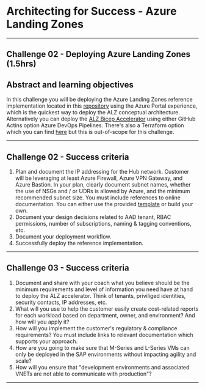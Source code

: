 # Architecting for Success - Azure Landing Zones

---

## Challenge 02 - Deploying Azure Landing Zones (1.5hrs)

## Abstract and learning objectives

In this challenge you will be deploying the Azure Landing Zones reference implementation located in this [repository](https://github.com/Azure/Enterprise-Scale) using the Azure Portal experience, which is the quickest way to deploy the ALZ conceptual architecture.
Alternatively you can deploy the [ALZ Bicep Accelerator](https://github.com/Azure/ALZ-Bicep/wiki/Accelerator) using either GitHub Actins option Azure DevOps Pipelines.
There's also a Terraform option which you can find [here](https://learn.microsoft.com/en-us/azure/cloud-adoption-framework/ready/landing-zone/deploy-landing-zones-with-terraform) but this is out-of-scope for this challenge.


---

## Challenge 02 - Success criteria

1. Plan and document the IP addressing for the Hub network. Customer will be leveraging at least Azure Firewall, Azure VPN Gateway, and Azure Bastion. In your plan, clearly document subnet names, whether the use of NSGs and / or UDRs is allowed by Azure, and the minimum recommended subnet size. You must include references to online documentation. You can either use the provided [template](/learning_path_modules/04_ALZ_Accelerator/sources/Azure%20Network%20Documentation%20Template.xlsx) or build your own.
2. Document your design decisions related to AAD tenant, RBAC permissions, number of subscriptions, naming & tagging conventions, etc.
3. Document your deployment workflow.
4. Successfully deploy the reference implementation.

---

## Challenge 03 - Success criteria

1. Document and share with your coach what you believe should be the minimum requirements and level of information you need have at hand to deploy the ALZ accelerator. Think of tenants, priviliged identities, security contacts, IP addresses, etc.
2. What will you use to help the customer easily create cost-related reports for each workload based on department, owner, and environment? And how will you apply it?
3. How will you implement the customer's regulatory & compliance requirements? You must include links to relevant documentation which supports your approach.
4. How are you going to make sure that M-Series and L-Series VMs can only be deployed in the SAP environments without impacting agility and scale?
5. How will you ensure that "development environments and associated VNETs are not able to communicate with production"?

---
